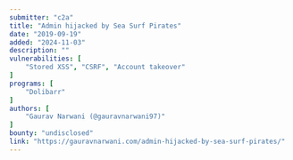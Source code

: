 ```yaml
---
submitter: "c2a"
title: "Admin hijacked by Sea Surf Pirates"
date: "2019-09-19"
added: "2024-11-03"
description: ""
vulnerabilities: [
    "Stored XSS", "CSRF", "Account takeover"
]
programs: [
    "Dolibarr"
]
authors: [
    "Gaurav Narwani (@gauravnarwani97)"
]
bounty: "undisclosed"
link: "https://gauravnarwani.com/admin-hijacked-by-sea-surf-pirates/"
---
```




